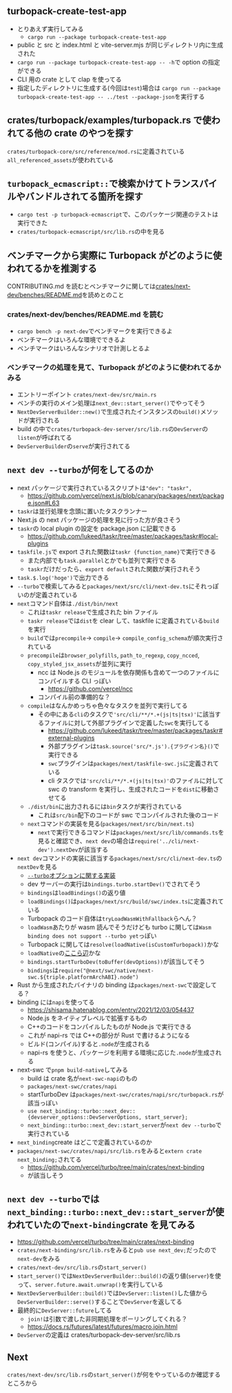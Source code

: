 ## turbopack-create-test-app

- とりあえず実行してみる
  - `cargo run --package turbopack-create-test-app`
- public と src と index.html と vite-server.mjs が同じディレクトリ内に生成された
- `cargo run --package turbopack-create-test-app -- -h`で option の指定ができる
- CLI 用の crate として clap を使ってる
- 指定したディレクトリに生成する(今回は`test`)場合は `cargo run --package turbopack-create-test-app -- ../test --package-json`を実行する

## crates/turbopack/examples/turbopack.rs で使われてる他の crate のやつを探す

`crates/turbopack-core/src/reference/mod.rs`に定義されている`all_referenced_assets`が使われている

## `turbopack_ecmascript::`で検索かけてトランスパイルやバンドルされてる箇所を探す

- `cargo test -p turbopack-ecmascript`で、このパッケージ関連のテストは実行できた
- `crates/turbopack-ecmascript/src/lib.rs`の中を見る

## ベンチマークから実際に Turbopack がどのように使われてるかを推測する

CONTRIBUTING.md を読むとベンチマークに関しては[crates/next-dev/benches/README.md](https://github.com/vercel/turbo/tree/main/crates/next-dev/benches)を読めとのこと

### crates/next-dev/benches/README.md を読む

- `cargo bench -p next-dev`でベンチマークを実行できるよ
- ベンチマークはいろんな環境でできるよ
- ベンチマークはいろんなシナリオで計測しとるよ

### ベンチマークの処理を見て、Turbopack がどのように使われてるかみる

- エントリーポイント `crates/next-dev/src/main.rs`
- ベンチの実行のメイン処理は`next_dev::start_server()`でやってそう
- `NextDevServerBuilder::new()`で生成されたインスタンスの`build()`メソッドが実行される
- build の中で`crates/turbopack-dev-server/src/lib.rs`の`DevServer`の`listen`が呼ばれてる
- `DevServerBuilder`の`serve`が実行されてる

## `next dev --turbo`が何をしてるのか

- next パッケージで実行されているスクリプトは`"dev": "taskr",`
  - https://github.com/vercel/next.js/blob/canary/packages/next/package.json#L63
- `taskr`は並行処理を念頭に置いたタスクランナー
- Next.js の next パッケージの処理を見に行った方が良さそう
- `taskr`の local plugin の設定を package.json に記載できる
  - https://github.com/lukeed/taskr/tree/master/packages/taskr#local-plugins
- `taskfile.js`で export された関数は`taskr {function_name}`で実行できる
  - また内部でも`task.parallel`とかでも並列で実行できる
  - `taskr`だけだったら、`export default`された関数が実行されそう
- `task.$.log('hoge')`で出力できる
- `--turbo`で検索してみると`packages/next/src/cli/next-dev.ts`にそれっぽいのが定義されている
- `next`コマンド自体は`./dist/bin/next`
  - これは`taskr release`で生成された bin ファイル
  - `taskr release`では`dist`を clear して、taskfile に定義されている`build`を実行
  - `build`では`precompile`→ `compile`→ `compile_config_schema`が順次実行されている
  - `precompile`は`browser_polyfills`, `path_to_regexp`, `copy_ncced`, `copy_styled_jsx_assets`が並列に実行
    - ncc は Node.js のモジュールを依存関係も含めて一つのファイルにコンパイルする CLI っぽい
      - https://github.com/vercel/ncc
    - コンパイル前の準備的な？
  - `compile`はなんかめっちゃ色々なタスクを並列で実行してる
    - その中にある`cli`のタスクで`'src/cli/**/*.+(js|ts|tsx)'`に該当するファイルに対して外部プラグインで定義した`swc`を実行してる
      - https://github.com/lukeed/taskr/tree/master/packages/taskr#external-plugins
      - 外部プラグインは`task.source('src/*.js').{プラグイン名}()`で実行できる
      - `swc`プラグインは`packages/next/taskfile-swc.js`に定義されている
      - cli タスクでは`'src/cli/**/*.+(js|ts|tsx)'`のファイルに対して swc の transform を実行し、生成されたコードを`dist`に移動させてる
  - `./dist/bin`に出力されるには`bin`タスクが実行されている
    - これは`src/bin`配下のコードが swc でコンパイルされた後のコード
  - `next`コマンドの実装を見る(`packages/next/src/bin/next.ts`)
    - `next`で実行できるコマンドは`packages/next/src/lib/commands.ts`を見ると確認でき、`next dev`の場合は`require('../cli/next-dev').nextDev`が該当する
- `next dev`コマンドの実装に該当する`packages/next/src/cli/next-dev.ts`の`nextDev`を見る
  - [`--turbo`オプションに関する実装](https://github.com/vercel/next.js/blob/02f97ab0d9c5c32d14a8d035b44201241146ebe9/packages/next/src/cli/next-dev.ts#L323)
  - dev サーバーの実行は`bindings.turbo.startDev()`でされてそう
  - `bindings`は`loadBindings()`の返り値
  - `loadBindings()`は`packages/next/src/build/swc/index.ts`に定義されている
  - Turbopack のコード自体は`tryLoadWasmWithFallback`らへん？
  - `loadWasm`あたりが wasm 読んでそうだけども turbo に関しては`Wasm binding does not support --turbo yet`っぽい
  - Turbopack に関しては`resolve(loadNative(isCustomTurbopack))`かな
  - `loadNative`の[ここら辺](https://github.com/vercel/next.js/blob/02f97ab0d9c5c32d14a8d035b44201241146ebe9/packages/next/src/build/swc/index.ts#L380)かな
  - `bindings.startTurboDev(toBuffer(devOptions))`が該当してそう
  - `bindings`は`require("@next/swc/native/next-swc.${triple.platformArchABI}.node")`
- Rust から生成されたバイナリの binding は`packages/next-swc`で設定してる？
- binding には`napi`を使ってる
  - https://shisama.hatenablog.com/entry/2021/12/03/054437
  - Node.js をネイティブレベルで拡張するもの
  - C++のコードをコンパイルしたものが Node.js で実行できる
  - これが napi-rs では C++の部分が Rust で書けるようになる
  - ビルド(コンパイル)すると`.node`が生成される
  - napi-rs を使うと、パッケージを利用する環境に応じた`.node`が生成される
- next-swc で`pnpm build-native`してみる
  - build は crate 名が`next-swc-napi`のもの
  - `packages/next-swc/crates/napi`
  - startTurboDev は`packages/next-swc/crates/napi/src/turbopack.rs`が該当っぽい
  - `use next_binding::turbo::next_dev::{devserver_options::DevServerOptions, start_server};`
  - `next_binding::turbo::next_dev::start_server`が`next dev --turbo`で実行されている
- `next_binding`create はどこで定義されているのか
- `packages/next-swc/crates/napi/src/lib.rs`をみると`extern crate next_binding;`されてる
  - https://github.com/vercel/turbo/tree/main/crates/next-binding
  - が該当しそう

## `next dev --turbo`では`next_binding::turbo::next_dev::start_server`が使われていたので`next-binding`crate を見てみる

- https://github.com/vercel/turbo/tree/main/crates/next-binding
- `crates/next-binding/src/lib.rs`をみると`pub use next_dev;`だったので`next-dev`をみる
- `crates/next-dev/src/lib.rs`の`start_server()`
- `start_server()`では`NextDevServerBuilder::build()`の返り値(`server`)を使って、`server.future.await.unwrap()`を実行している
- `NextDevServerBuilder::build()`では`DevServer::listen()`した値から`DevServerBuilder::serve()`することで`DevServer`を返してる
- 最終的に`DevServer::future`してる
  - `join!`は引数で渡した非同期処理をポーリングしてくれる？
  - https://docs.rs/futures/latest/futures/macro.join.html
- `DevServer`の定義は crates/turbopack-dev-server/src/lib.rs

## Next

`crates/next-dev/src/lib.rs`の`start_server()`が何をやっているのか確認するところから
